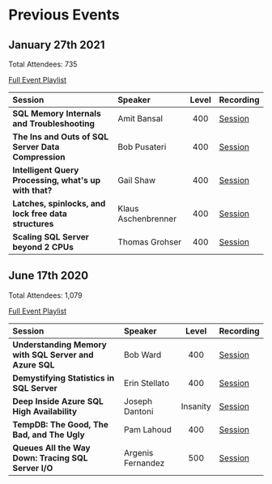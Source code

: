# Previous Events

## January 27th 2021

Total Attendees: 735

[Full Event Playlist](https://www.youtube.com/watch?v=E5CJ6z0quN8&list=PLr9ab4Dj3Obtx-6v2Sxb-sExQJoEX1TJ2)

|Session|Speaker|Level|Recording|
| :---- | :---- | :-: |:------- |
| **SQL Memory Internals and Troubleshooting** | Amit Bansal | 400 | [Session](https://www.youtube.com/watch?v=OBIk9Eyra2s)|
| **The Ins and Outs of SQL Server Data Compression** | Bob Pusateri | 400 | [Session](https://www.youtube.com/watch?v=C5BxRvY8sfQ)|
| **Intelligent Query Processing, what's up with that?** | Gail Shaw | 400 | [Session](https://www.youtube.com/watch?v=lXD_RF5VZus)|
| **Latches, spinlocks, and lock free data structures** | Klaus Aschenbrenner | 400 | [Session](https://www.youtube.com/watch?v=BLcdN-d59o0)|
| **Scaling SQL Server beyond 2 CPUs** | Thomas Grohser | 400 | [Session](https://www.youtube.com/watch?v=O3ItyjN2iPA)|



## June 17th 2020

Total Attendees: 1,079

[Full Event Playlist](https://www.youtube.com/watch?v=CRAx73LiXTc&list=PLr9ab4Dj3ObsGA8jdstJFZfidQ51DvPvu)

|Session|Speaker|Level|Recording|
| :---- | :---- | :-: | :------ |
|**Understanding Memory with SQL Server and Azure SQL** | Bob Ward | 400 | [Session](https://youtu.be/CRAx73LiXTc)| 
|**Demystifying Statistics in SQL Server** | Erin Stellato | 400 | [Session](https://youtu.be/BGHaoj2ccgg)| 
|**Deep Inside Azure SQL High Availability** | Joseph Dantoni | Insanity | [Session](https://youtu.be/V79rfEyk1n0)| 
|**TempDB: The Good, The Bad, and The Ugly** | Pam Lahoud | 400 | [Session](https://youtu.be/sT9lyw8Wrq0)| 
|**Queues All the Way Down: Tracing SQL Server I/O** | Argenis Fernandez | 500 | [Session](https://youtu.be/4c9v0XVvqlA)| 
